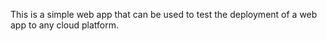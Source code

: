 
This is a simple web app that can be used to test the deployment of a web app to any cloud platform.
